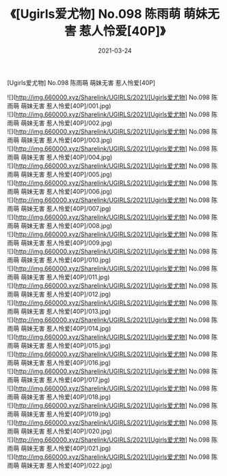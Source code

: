 ﻿---
layout: post
title:  《[Ugirls爱尤物] No.098 陈雨萌 萌妹无害 惹人怜爱[40P]》
date:   2021-03-24
img: http://img.660000.xyz/Sharelink/UGIRLS/2021/[Ugirls爱尤物] No.098 陈雨萌 萌妹无害 惹人怜爱[40P]/000.jpg
categories: [美女, 清纯, 唯美]
---

[Ugirls爱尤物] No.098 陈雨萌 萌妹无害 惹人怜爱[40P]

  ![](http://img.660000.xyz/Sharelink/UGIRLS/2021/[Ugirls爱尤物] No.098 陈雨萌 萌妹无害 惹人怜爱[40P]/001.jpg) <br> ![](http://img.660000.xyz/Sharelink/UGIRLS/2021/[Ugirls爱尤物] No.098 陈雨萌 萌妹无害 惹人怜爱[40P]/002.jpg) <br> ![](http://img.660000.xyz/Sharelink/UGIRLS/2021/[Ugirls爱尤物] No.098 陈雨萌 萌妹无害 惹人怜爱[40P]/003.jpg) <br> ![](http://img.660000.xyz/Sharelink/UGIRLS/2021/[Ugirls爱尤物] No.098 陈雨萌 萌妹无害 惹人怜爱[40P]/004.jpg) <br> ![](http://img.660000.xyz/Sharelink/UGIRLS/2021/[Ugirls爱尤物] No.098 陈雨萌 萌妹无害 惹人怜爱[40P]/005.jpg) <br> ![](http://img.660000.xyz/Sharelink/UGIRLS/2021/[Ugirls爱尤物] No.098 陈雨萌 萌妹无害 惹人怜爱[40P]/006.jpg) <br> ![](http://img.660000.xyz/Sharelink/UGIRLS/2021/[Ugirls爱尤物] No.098 陈雨萌 萌妹无害 惹人怜爱[40P]/007.jpg) <br> ![](http://img.660000.xyz/Sharelink/UGIRLS/2021/[Ugirls爱尤物] No.098 陈雨萌 萌妹无害 惹人怜爱[40P]/008.jpg) <br> ![](http://img.660000.xyz/Sharelink/UGIRLS/2021/[Ugirls爱尤物] No.098 陈雨萌 萌妹无害 惹人怜爱[40P]/009.jpg) <br> ![](http://img.660000.xyz/Sharelink/UGIRLS/2021/[Ugirls爱尤物] No.098 陈雨萌 萌妹无害 惹人怜爱[40P]/010.jpg) <br> ![](http://img.660000.xyz/Sharelink/UGIRLS/2021/[Ugirls爱尤物] No.098 陈雨萌 萌妹无害 惹人怜爱[40P]/011.jpg) <br> ![](http://img.660000.xyz/Sharelink/UGIRLS/2021/[Ugirls爱尤物] No.098 陈雨萌 萌妹无害 惹人怜爱[40P]/012.jpg) <br> ![](http://img.660000.xyz/Sharelink/UGIRLS/2021/[Ugirls爱尤物] No.098 陈雨萌 萌妹无害 惹人怜爱[40P]/013.jpg) <br> ![](http://img.660000.xyz/Sharelink/UGIRLS/2021/[Ugirls爱尤物] No.098 陈雨萌 萌妹无害 惹人怜爱[40P]/014.jpg) <br> ![](http://img.660000.xyz/Sharelink/UGIRLS/2021/[Ugirls爱尤物] No.098 陈雨萌 萌妹无害 惹人怜爱[40P]/015.jpg) <br> ![](http://img.660000.xyz/Sharelink/UGIRLS/2021/[Ugirls爱尤物] No.098 陈雨萌 萌妹无害 惹人怜爱[40P]/016.jpg) <br> ![](http://img.660000.xyz/Sharelink/UGIRLS/2021/[Ugirls爱尤物] No.098 陈雨萌 萌妹无害 惹人怜爱[40P]/017.jpg) <br> ![](http://img.660000.xyz/Sharelink/UGIRLS/2021/[Ugirls爱尤物] No.098 陈雨萌 萌妹无害 惹人怜爱[40P]/018.jpg) <br> ![](http://img.660000.xyz/Sharelink/UGIRLS/2021/[Ugirls爱尤物] No.098 陈雨萌 萌妹无害 惹人怜爱[40P]/019.jpg) <br> ![](http://img.660000.xyz/Sharelink/UGIRLS/2021/[Ugirls爱尤物] No.098 陈雨萌 萌妹无害 惹人怜爱[40P]/020.jpg) <br> ![](http://img.660000.xyz/Sharelink/UGIRLS/2021/[Ugirls爱尤物] No.098 陈雨萌 萌妹无害 惹人怜爱[40P]/021.jpg) <br> ![](http://img.660000.xyz/Sharelink/UGIRLS/2021/[Ugirls爱尤物] No.098 陈雨萌 萌妹无害 惹人怜爱[40P]/022.jpg) <br>
